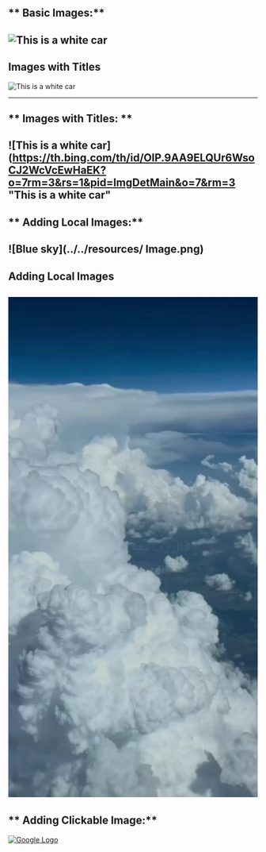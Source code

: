 ## ** Basic Images:** 
<!-- ![Alt text](Image URL)-->
![This is a white car](https://th.bing.com/th/id/OIP.9AA9ELQUr6WsoCJ2WcVcEwHaEK?o=7rm=3&rs=1&pid=ImgDetMain&o=7&rm=3)
---
## Images with Titles
<!-- ![Alt text](Image URL "Image Title") -->
![This is a white car](https://th.bing.com/th/id/OIP.9AA9ELQUr6WsoCJ2WcVcEwHaEK?o=7rm=3&rs=1&pid=ImgDetMain&o=7&rm=3 "This is a white car")

---
## ** Images with Titles: **
<!-- ![Alt text](Image URL "Image Title")-->
![This is a white car](https://th.bing.com/th/id/OIP.9AA9ELQUr6WsoCJ2WcVcEwHaEK?o=7rm=3&rs=1&pid=ImgDetMain&o=7&rm=3 "This is a white car"
---
## ** Adding Local Images:**
<!-- ![Local Image](Image Path)-->
![Blue sky](../../resources/ Image.png)
---
## Adding Local Images

![Blue sky](../../resources/Image.png)
---
## ** Adding Clickable Image:**
<!--![![Image alt text](Thumbnail image URL)](Target page URL)-->
[![Google Logo](https://tinyurl.com/google-logo)](https://www.google.com)
